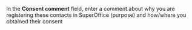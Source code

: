 <!-- markdownlint-disable-file MD041 -->
In the **Consent comment** field, enter a comment about why you are registering these contacts in SuperOffice (purpose) and how/where you obtained their consent
